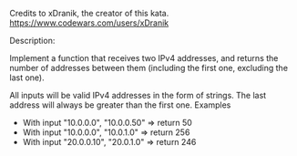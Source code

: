 Credits to xDranik, the creator of this kata. https://www.codewars.com/users/xDranik


Description:

Implement a function that receives two IPv4 addresses, and returns the number of addresses between them (including the first one, excluding the last one).

All inputs will be valid IPv4 addresses in the form of strings. The last address will always be greater than the first one.
Examples

* With input "10.0.0.0", "10.0.0.50"  => return   50 
* With input "10.0.0.0", "10.0.1.0"   => return  256 
* With input "20.0.0.10", "20.0.1.0"  => return  246


